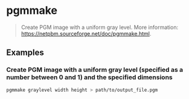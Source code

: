 # pgmmake

> Create PGM image with a uniform gray level. More information: <https://netpbm.sourceforge.net/doc/pgmmake.html>.

## Examples

### Create PGM image with a uniform gray level (specified as a number between 0 and 1) and the specified dimensions

```bash
pgmmake graylevel width height > path/to/output_file.pgm
```
